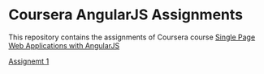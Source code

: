 # Coursera AngularJS Assignments

This repository contains the assignments of Coursera course [Single Page Web Applications with AngularJS](https://www.coursera.org/learn/single-page-web-apps-with-angularjs) 

[Assignemt 1](solution-assignment1)
